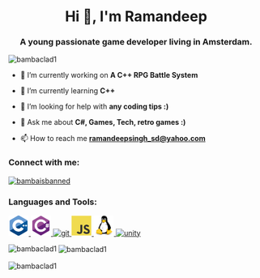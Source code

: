 <h1 align="center">Hi 👋, I'm Ramandeep</h1>
<h3 align="center">A young passionate game developer living in Amsterdam.</h3>

<p align="left"> <img src="https://komarev.com/ghpvc/?username=bambaclad1&label=Profile%20views&color=0e75b6&style=flat" alt="bambaclad1" /> </p>

- 🔭 I’m currently working on **A C++ RPG Battle System**

- 🌱 I’m currently learning **C++**

- 🤝 I’m looking for help with **any coding tips :)**

- 💬 Ask me about **C#, Games, Tech, retro games :)**

- 📫 How to reach me **ramandeepsingh_sd@yahoo.com**

<h3 align="left">Connect with me:</h3>
<p align="left">
<a href="https://instagram.com/bambaisbanned" target="blank"><img align="center" src="https://raw.githubusercontent.com/rahuldkjain/github-profile-readme-generator/master/src/images/icons/Social/instagram.svg" alt="bambaisbanned" height="30" width="40" /></a>
</p>

<h3 align="left">Languages and Tools:</h3>
<p align="left"> <a href="https://www.w3schools.com/cpp/" target="_blank" rel="noreferrer"> <img src="https://raw.githubusercontent.com/devicons/devicon/master/icons/cplusplus/cplusplus-original.svg" alt="cplusplus" width="40" height="40"/> </a> <a href="https://www.w3schools.com/cs/" target="_blank" rel="noreferrer"> <img src="https://raw.githubusercontent.com/devicons/devicon/master/icons/csharp/csharp-original.svg" alt="csharp" width="40" height="40"/> </a> <a href="https://git-scm.com/" target="_blank" rel="noreferrer"> <img src="https://www.vectorlogo.zone/logos/git-scm/git-scm-icon.svg" alt="git" width="40" height="40"/> </a> <a href="https://developer.mozilla.org/en-US/docs/Web/JavaScript" target="_blank" rel="noreferrer"> <img src="https://raw.githubusercontent.com/devicons/devicon/master/icons/javascript/javascript-original.svg" alt="javascript" width="40" height="40"/> </a> <a href="https://www.linux.org/" target="_blank" rel="noreferrer"> <img src="https://raw.githubusercontent.com/devicons/devicon/master/icons/linux/linux-original.svg" alt="linux" width="40" height="40"/> </a> <a href="https://unity.com/" target="_blank" rel="noreferrer"> <img src="https://www.vectorlogo.zone/logos/unity3d/unity3d-icon.svg" alt="unity" width="40" height="40"/> </a> </p>

<p><img align="left" src="https://github-readme-stats.vercel.app/api/top-langs?username=bambaclad1&show_icons=true&locale=en&layout=compact" alt="bambaclad1" /></p>

<p>&nbsp;<img align="center" src="https://github-readme-stats.vercel.app/api?username=bambaclad1&show_icons=true&locale=en" alt="bambaclad1" /></p>

<p><img align="center" src="https://github-readme-streak-stats.herokuapp.com/?user=bambaclad1&" alt="bambaclad1" /></p>
